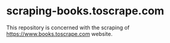 # scraping-books.toscrape.com
This repository is concerned with the scraping of https://www.books.toscrape.com website.
